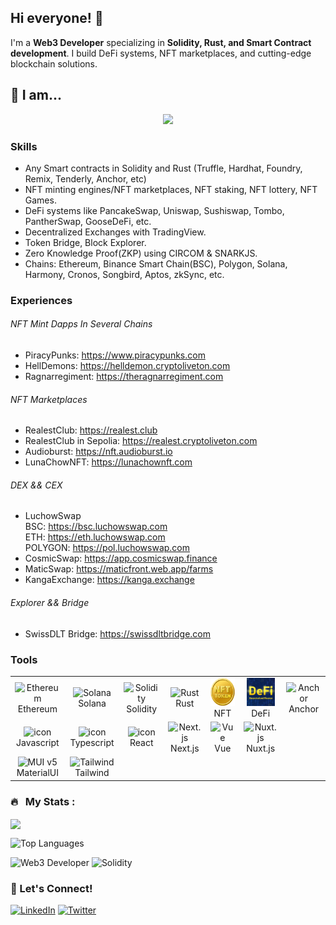 ## Hi everyone! 👋

I'm a **Web3 Developer** specializing in **Solidity, Rust, and Smart Contract development**. I build DeFi systems, NFT marketplaces, and cutting-edge blockchain solutions.

## 🚀 I am...

<div align="center">
  <img src="https://readme-typing-svg.herokuapp.com?size=30&duration=7000&center=true&vCenter=true&width=600&height=60&lines=Web3+Developer;Smart+Contract+Developer;Solidity+and+Rust+Developer;Ethereum+and+Solana+Developer;" />
</div>

### Skills

- Any Smart contracts in Solidity and Rust (Truffle, Hardhat, Foundry, Remix, Tenderly, Anchor, etc)
- NFT minting engines/NFT marketplaces, NFT staking, NFT lottery, NFT Games.
- DeFi systems like PancakeSwap, Uniswap, Sushiswap, Tombo, PantherSwap, GooseDeFi, etc.
- Decentralized Exchanges with TradingView.
- Token Bridge, Block Explorer.
- Zero Knowledge Proof(ZKP) using CIRCOM & SNARKJS.
- Chains: Ethereum, Binance Smart Chain(BSC), Polygon, Solana, Harmony, Cronos, Songbird, Aptos, zkSync, etc.

### Experiences

###### NFT Mint Dapps In Several Chains

- PiracyPunks: https://www.piracypunks.com
- HellDemons: https://helldemon.cryptoliveton.com
- Ragnarregiment: https://theragnarregiment.com

###### NFT Marketplaces

- RealestClub: https://realest.club
- RealestClub in Sepolia: https://realest.cryptoliveton.com
- Audioburst: https://nft.audioburst.io
- LunaChowNFT: https://lunachownft.com

###### DEX && CEX

- LuchowSwap  
   BSC: https://bsc.luchowswap.com  
   ETH: https://eth.luchowswap.com  
   POLYGON: https://pol.luchowswap.com
- CosmicSwap: https://app.cosmicswap.finance
- MaticSwap: https://maticfront.web.app/farms
- KangaExchange: https://kanga.exchange

###### Explorer && Bridge

- SwissDLT Bridge: https://swissdltbridge.com

### Tools

<table align="center" style="border: none;">
  <tr>
  <td align="center" width="90">
    <img src="https://skillicons.dev/icons?i=ethereum" width="45" height="45" alt="Ethereum" />
    <br>Ethereum
</td>
<td align="center" width="90">
    <img src="https://skillicons.dev/icons?i=solana" width="45" height="45" alt="Solana" />
    <br>Solana
</td>
  <td align="center" width="90">
      <img src="https://skillicons.dev/icons?i=solidity" width="45" height="45" alt="Solidity" />
      <br>Solidity
    </td>
    <td align="center" width="90">
      <img src="https://skillicons.dev/icons?i=rust" width="45" height="45" alt="Rust" />
      <br>Rust
    </td>
  <td align="center" width="90">
      <img src="https://github.com/kroim/profile/blob/master/icons/icon_nft.png?raw=true" height="45" >
      <br>NFT
    </td>
    <td align="center" width="90">
      <img src="https://github.com/kroim/profile/blob/master/icons/icon_defi.png?raw=true" height="45" >
      <br>DeFi
    </td>
    <td align="center" width="90">
      <img src="https://skillicons.dev/icons?i=anchor" width="45" height="45" alt="Anchor" />
      <br>Anchor
    </td>
   
  </tr>
  <tr>
    <td align="center" width="90">
      <img src="https://skillicons.dev/icons?i=javascript" alt="icon" width="45" height="45" />
      <br>Javascript
    </td>
    <td align="center" width="90">
      <img src="https://skillicons.dev/icons?i=typescript" alt="icon" width="45" height="45" />
      <br>Typescript
    </td>
     <td align="center" width="90">
      <img src="https://skillicons.dev/icons?i=react" alt="icon" width="45" height="45" />
      <br>React
    </td>
    <td align="center" width="90">
      <img src="https://skillicons.dev/icons?i=nextjs" width="45" height="45" alt="Next.js" />
      <br>Next.js
    </td>
    <td align="center" width="90">
      <img src="https://skillicons.dev/icons?i=vue" width="45" height="45" alt="Vue" />
      <br>Vue
    </td>
    <td align="center" width="90">
      <img src="https://skillicons.dev/icons?i=nuxtjs" width="45" height="45" alt="Nuxt.js" />
      <br>Nuxt.js
	  </td>
  </tr>
  <tr>
    <td align="center" width="90">
      <img src="https://skillicons.dev/icons?i=materialui" width="45" height="45" alt="MUI v5" />
      <br>MaterialUI
    </td>
    <td align="center" width="90">
      <img src="https://skillicons.dev/icons?i=tailwind" width="45" height="45" alt="Tailwind" />
      <br>Tailwind
    </td>
    
  </tr>
</table>

### 🔥 &nbsp; My Stats :

<a href="https://github.com/anuraghazra/github-readme-stats"><img align="center" src="https://github-readme-stats.vercel.app/api/top-langs/?username=byteassemble&layout=compact&theme=vision-friendly-dark&hide_border=true" /></a>


![Top Languages](https://github-readme-stats.vercel.app/api/top-langs/?username=byteassemble&layout=compact&theme=radical&hide_border=true)

![Web3 Developer](https://img.shields.io/badge/Web3-Developer-blueviolet?style=for-the-badge&logo=ethereum)
![Solidity](https://img.shields.io/badge/Solidity-Developer-black?style=for-the-badge&logo=solidity)

### 🤝 Let's Connect!
[![LinkedIn](https://img.shields.io/badge/LinkedIn-Sebastian-blue?style=flat&logo=linkedin)](https://linkedin.com/in/yourprofile)
[![Twitter](https://img.shields.io/badge/Twitter-@YourHandle-blue?style=flat&logo=twitter)](https://twitter.com/yourhandle)

<br />
<br />

